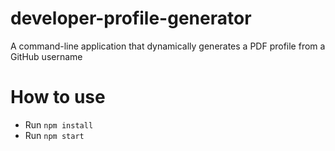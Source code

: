 # developer-profile-generator
A command-line application that dynamically generates a PDF profile from a GitHub username

# How to use
* Run `npm install`
* Run `npm start`
